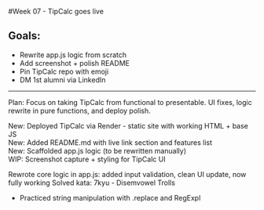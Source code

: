#Week 07 - TipCalc goes live
## Goals:
- Rewrite app.js logic from scratch
- Add screenshot + polish README
- Pin TipCalc repo with emoji
- DM 1st alumni via LinkedIn

---

Plan: Focus on taking TipCalc from functional to presentable. UI fixes, logic rewrite in pure functions, and deploy polish.

New: Deployed TipCalc via Render - static site with working HTML + base JS  
New: Added README.md with live link section and features list  
New: Scaffolded app.js logic (to be rewritten manually)  
WIP: Screenshot capture + styling for TipCalc UI

 Rewrote core logic in app.js: added input validation, clean UI update, now fully working
Solved kata: 7kyu - Disemvowel Trolls
- Practiced string manipulation with .replace and RegExpl
